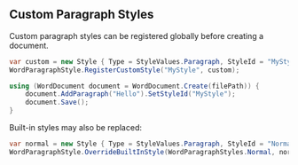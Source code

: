 ## Custom Paragraph Styles

Custom paragraph styles can be registered globally before creating a document.

```csharp
var custom = new Style { Type = StyleValues.Paragraph, StyleId = "MyStyle" };
WordParagraphStyle.RegisterCustomStyle("MyStyle", custom);

using (WordDocument document = WordDocument.Create(filePath)) {
    document.AddParagraph("Hello").SetStyleId("MyStyle");
    document.Save();
}
```

Built-in styles may also be replaced:

```csharp
var normal = new Style { Type = StyleValues.Paragraph, StyleId = "Normal" };
WordParagraphStyle.OverrideBuiltInStyle(WordParagraphStyles.Normal, normal);
```
